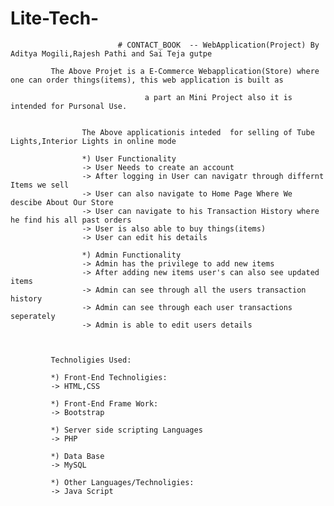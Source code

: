 # Lite-Tech-

                            # CONTACT_BOOK  -- WebApplication(Project) By Aditya Mogili,Rajesh Pathi and Sai Teja gutpe
                            
             The Above Projet is a E-Commerce Webapplication(Store) where one can order things(items), this web application is built as 
            
                                  a part an Mini Project also it is intended for Pursonal Use.
                                  
                                  
                    The Above applicationis inteded  for selling of Tube Lights,Interior Lights in online mode
                    
                    *) User Functionality
                    -> User Needs to create an account
                    -> After logging in User can navigatr through differnt Items we sell
                    -> User can also navigate to Home Page Where We descibe About Our Store
                    -> User can navigate to his Transaction History where he find his all past orders
                    -> User is also able to buy things(items) 
                    -> User can edit his details
                    
                    *) Admin Functionality 
                    -> Admin has the privilege to add new items
                    -> After adding new items user's can also see updated items
                    -> Admin can see through all the users transaction history
                    -> Admin can see through each user transactions seperately
                    -> Admin is able to edit users details
             
                    
             
             Technoligies Used:
             
             *) Front-End Technoligies:
             -> HTML,CSS
             
             *) Front-End Frame Work:
             -> Bootstrap
             
             *) Server side scripting Languages
             -> PHP
             
             *) Data Base
             -> MySQL
             
             *) Other Languages/Technoligies:
             -> Java Script
             
             
         
             
             
             
                    
                    
                    
                    
             
             
